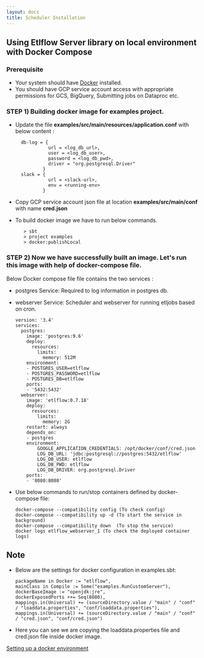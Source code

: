 ```yaml
---
layout: docs
title: Scheduler Installation
---
```


## Using Etlflow Server library on local environment with Docker Compose

### Prerequisite
* Your system should have [Docker](https://docs.docker.com/get-docker/) installed.
* You should have GCP service account access with appropriate permissions for GCS, BigQuery, Submitting jobs on Dataproc etc.

### STEP 1) Building docker image for examples project.
* Update the file **examples/src/main/resources/application.conf** with below content : 
        
        
        db-log = {
                  url = <log_db_url>,
                  user = <log_db_user>,
                  password = <log_db_pwd>,
                  driver = "org.postgresql.Driver"
                }
        slack = {
                  url = <slack-url>,
                  env = <running-env>
                }

* Copy GCP service account json file at location **examples/src/main/conf** with name **cred.json**

* To build docker image we have to run below commands. 

         
         > sbt
         > project examples
         > docker:publishLocal

### STEP 2) Now we have successfully built an image. Let's run this image with help of docker-compose file. 

Below Docker compose file file contains the two services : 
* postgres Service: Required to log information in postgres db.
* webserver Service: Scheduler and webserver for running etljobs based on cron.
      
      
      version: '3.4'
      services:
        postgres:
          image: 'postgres:9.6'
          deploy:
            resources:
              limits:
                memory: 512M
          environment:
          - POSTGRES_USER=etlflow
          - POSTGRES_PASSWORD=etlflow
          - POSTGRES_DB=etlflow
          ports:
          - '5432:5432'
        webserver:
          image: 'etlflow:0.7.18'
          deploy:
            resources:
              limits:
                memory: 2G
          restart: always
          depends_on:
          - postgres
          environment:
              GOOGLE_APPLICATION_CREDENTIALS: /opt/docker/conf/cred.json
              LOG_DB_URL: 'jdbc:postgresql://postgres:5432/etlflow'
              LOG_DB_USER: etlflow
              LOG_DB_PWD: etlflow
              LOG_DB_DRIVER: org.postgresql.Driver
          ports:
          - '8080:8080'


* Use below commands to run/stop containers defined by docker-compose file: 
  
      
      docker-compose --compatibility config (To check config)
      docker-compose --compatibility up -d (To start the service in background)
      docker-compose --compatibility down  (To stop the service)
      docker logs etlflow_webserver_1 (To check the deployed container logs)
 
## Note
* Below are the settings for docker configuration in examples.sbt: 

      
      packageName in Docker := "etlflow",
      mainClass in Compile := Some("examples.RunCustomServer"),
      dockerBaseImage := "openjdk:jre",
      dockerExposedPorts ++= Seq(8080),
      mappings.in(Universal) += (sourceDirectory.value / "main" / "conf" / "loaddata.properties", "conf/loaddata.properties"),
      mappings.in(Universal) += (sourceDirectory.value / "main" / "conf" / "cred.json", "conf/cred.json")
      
* Here you can see we are copying the loaddata.properties file and cred.json file inside docker image. 

[Setting up a docker environment](https://github.com/tharwaninitin/etlflow/tree/minimal/deployment/docker)   